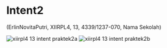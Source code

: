 # Intent2
(ErlinNovitaPutri, XIIRPL4, 13, 4339/1237-070, Nama Sekolah)

![xiirpl4 13 intent praktek2a](https://cloud.githubusercontent.com/assets/22807416/20160942/a8d2429a-a71d-11e6-9a51-49a881b0fe17.png)
![xiirpl4 13 intent praktek2b](https://cloud.githubusercontent.com/assets/22807416/20160943/a8d339de-a71d-11e6-8a04-007204781c2a.png)
